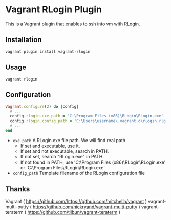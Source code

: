 # Vagrant RLogin Plugin

This is a Vagrant plugin that enables to ssh into vm with RLogin.

## Installation

```
vagrant plugin install vagrant-rlogin
```

## Usage

```
vagrant rlogin
```

## Configuration

```ruby
Vagrant.configure(2) do |config|
  # ...
  config.rlogin.exe_path = 'C:\Program Files (x86)\RLogin\RLogin.exe'
  config.rlogin.config_path = 'C:\Users\username\.vagrant.d\rlogin.rlg'
  # ...
end
```

* ```exe_path``` A RLogin.exe file path. We will find real path
  * If set and executable, use it.
  * If set and not executable, search in PATH.
  * If not set, search "RLogin.exe" in PATH.
  * If not found in PATH, use 'C:\Program Files (x86)\RLogin\RLogin.exe'
 or 'C:\Program Files\RLogin\RLogin.exe'
* ```config_path``` Template filename of the RLogin configuration file

## Thanks

Vagrant ( https://github.com/https://github.com/mitchellh/vagrant )
vagrant-multi-putty ( https://github.com/nickryand/vagrant-multi-putty )
vagrant-teraterm ( https://github.com/tiibun/vagrant-teraterm )
